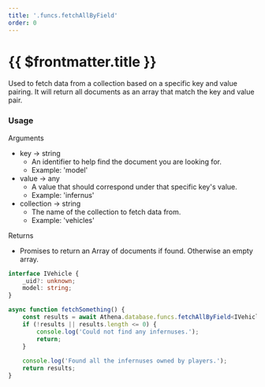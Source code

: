 ```yaml
---
title: '.funcs.fetchAllByField'
order: 0
---
```


# {{ $frontmatter.title }}

Used to fetch data from a collection based on a specific key and value pairing. It will return all documents as an array that match the key and value pair.

### Usage

Arguments

* key -> string
  * An identifier to help find the document you are looking for.
  * Example: 'model'
* value -> any
  * A value that should correspond under that specific key's value.
  * Example: 'infernus'
* collection -> string
  * The name of the collection to fetch data from.
  * Example: 'vehicles'

Returns

* Promises to return an Array of documents if found. Otherwise an empty array.

```typescript
interface IVehicle {
    _uid?: unknown;
    model: string;
}

async function fetchSomething() {
    const results = await Athena.database.funcs.fetchAllByField<IVehicle>('model', 'infernus', 'vehicles');
    if (!results || results.length <= 0) {
        console.log('Could not find any infernuses.');
        return;
    }
    
    console.log('Found all the infernuses owned by players.');
    return results;
}

```
